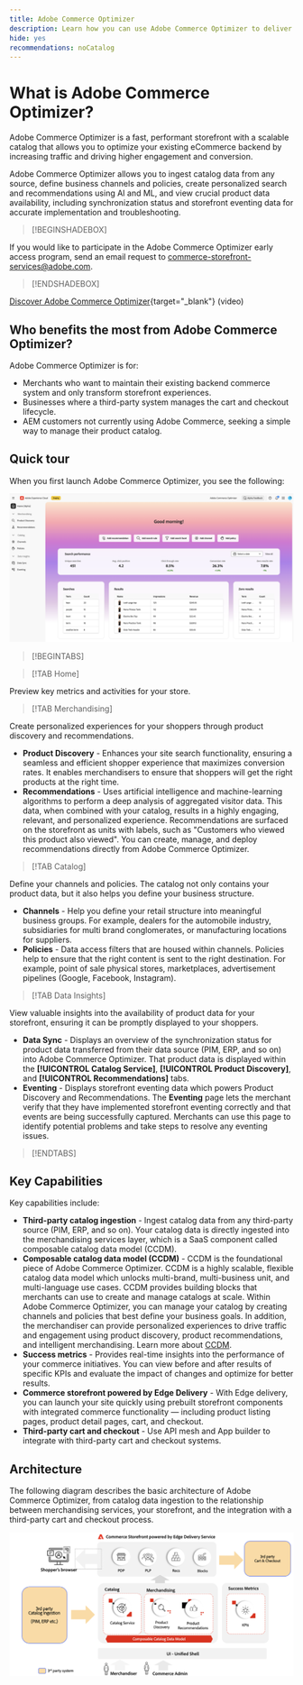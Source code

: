 ```yaml
---
title: Adobe Commerce Optimizer
description: Learn how you can use Adobe Commerce Optimizer to deliver a fast, performant storefront with a scalable catalog that allows you to optimize your existing eCommerce backend by increasing traffic and driving higher engagement and conversion.
hide: yes
recommendations: noCatalog
---
```

# What is Adobe Commerce Optimizer?

Adobe Commerce Optimizer is a fast, performant storefront with a scalable catalog that allows you to optimize your existing eCommerce backend by increasing traffic and driving higher engagement and conversion.

Adobe Commerce Optimizer allows you to ingest catalog data from any source, define business channels and policies, create personalized search and recommendations using AI and ML, and view crucial product data availability, including synchronization status and storefront eventing data for accurate implementation and troubleshooting.

>[!BEGINSHADEBOX]

If you would like to participate in the Adobe Commerce Optimizer early access program, send an email request to [commerce-storefront-services@adobe.com](mailto:commerce-storefront-services@adobe.com).

>[!ENDSHADEBOX]

[Discover Adobe Commerce Optimizer](https://business.adobe.com/products/magento/magento-commerce.html){target="_blank"} (video)

## Who benefits the most from Adobe Commerce Optimizer?

Adobe Commerce Optimizer is for:

- Merchants who want to maintain their existing backend commerce system and only transform storefront experiences.
- Businesses where a third-party system manages the cart and checkout lifecycle.
- AEM customers not currently using Adobe Commerce, seeking a simple way to manage their product catalog.

## Quick tour

When you first launch Adobe Commerce Optimizer, you see the following:

![Adobe Commerce Optimizer UI](assets/user-interface.png)

>[!BEGINTABS]

>[!TAB Home]

Preview key metrics and activities for your store.

>[!TAB Merchandising]

Create personalized experiences for your shoppers through product discovery and recommendations.

- **Product Discovery** - Enhances your site search functionality, ensuring a seamless and efficient shopper experience that maximizes conversion rates. It enables merchandisers to ensure that shoppers will get the right products at the right time.  
- **Recommendations** - Uses artificial intelligence and machine-learning algorithms to perform a deep analysis of aggregated visitor data. This data, when combined with your catalog, results in a highly engaging, relevant, and personalized experience. Recommendations are surfaced on the storefront as units with labels, such as "Customers who viewed this product also viewed". You can create, manage, and deploy recommendations directly from Adobe Commerce Optimizer.

>[!TAB Catalog]

Define your channels and policies. The catalog not only contains your product data, but it also helps you define your business structure.

- **Channels** - Help you define your retail structure into meaningful business groups. For example, dealers for the automobile industry, subsidiaries for multi brand conglomerates, or manufacturing locations for suppliers.
- **Policies** - Data access filters that are housed within channels. Policies help to ensure that the right content is sent to the right destination. For example, point of sale physical stores, marketplaces, advertisement pipelines (Google, Facebook, Instagram). 

>[!TAB Data Insights]

View valuable insights into the availability of product data for your storefront, ensuring it can be promptly displayed to your shoppers.

- **Data Sync** - Displays an overview of the synchronization status for product data transferred from their data source (PIM, ERP, and so on) into Adobe Commerce Optimizer. That product data is displayed within the **[!UICONTROL Catalog Service]**, **[!UICONTROL Product Discovery]**, and **[!UICONTROL Recommendations]** tabs.
- **Eventing** - Displays storefront eventing data which powers Product Discovery and Recommendations. The **Eventing** page lets the merchant verify that they have implemented storefront eventing correctly and that events are being successfully captured. Merchants can use this page to identify potential problems and take steps to resolve any eventing issues.

>[!ENDTABS]

## Key Capabilities

Key capabilities include:

- **Third-party catalog ingestion** - Ingest catalog data from any third-party source (PIM, ERP, and so on). Your catalog data is directly ingested into the merchandising services layer, which is a SaaS component called composable catalog data model (CCDM).
- **Composable catalog data model (CCDM)** - CCDM is the foundational piece of Adobe Commerce Optimizer. CCDM is a highly scalable, flexible catalog data model which unlocks multi-brand, multi-business unit, and multi-language use cases. CCDM provides building blocks that merchants can use to create and manage catalogs at scale. Within Adobe Commerce Optimizer, you can manage your catalog by creating channels and policies that best define your business goals. In addition, the merchandiser can provide personalized experiences to drive traffic and engagement using product discovery​, product recommendations​, and intelligent merchandising. Learn more about [CCDM](https://experienceleague.adobe.com/en/docs/commerce/catalog-data-model/overview).
- **Success metrics** - Provides real-time insights into the performance of your commerce initiatives. You can view before and after results of specific KPIs and evaluate the impact of changes and optimize for better results.
- **Commerce storefront powered by Edge Delivery** - With Edge delivery, you can launch your site quickly using prebuilt storefront components with integrated commerce functionality — including product listing pages, product detail pages, cart, and checkout.
- **Third-party cart and checkout** - Use API mesh and App builder to integrate with third-party cart and checkout systems.

## Architecture

The following diagram describes the basic architecture of Adobe Commerce Optimizer, from catalog data ingestion to the relationship between merchandising services, your storefront, and the integration with a third-party cart and checkout process.

![Adobe Commerce Optimizer Architecture](assets/architecture.png)
